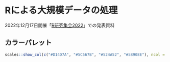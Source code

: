 Rによる大規模データの処理
=============

2022年12月17日開催「[R研究集会2022](https://rjpusers.connpass.com/event/266841/)」での発表資料

## カラーパレット

``` r
scales::show_col(c("#D14D7A", "#5C567B", "#524A52", "#58908E"), ncol = 4)
```
